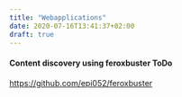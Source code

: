 ```yaml
---
title: "Webapplications"
date: 2020-07-16T13:41:37+02:00
draft: true
---
```



#### Content discovery using feroxbuster ToDo

https://github.com/epi052/feroxbuster
